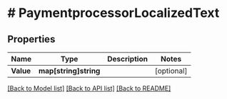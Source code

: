# # PaymentprocessorLocalizedText


## Properties 


Name | Type | Description | Notes
------------ | ------------- | ------------- | -------------
**Value**| **map[string]string** |   | [optional]


[[Back to Model list]](../../README.md#models) [[Back to API list]](../../README.md#endpoints) [[Back to README]](../../README.md)

